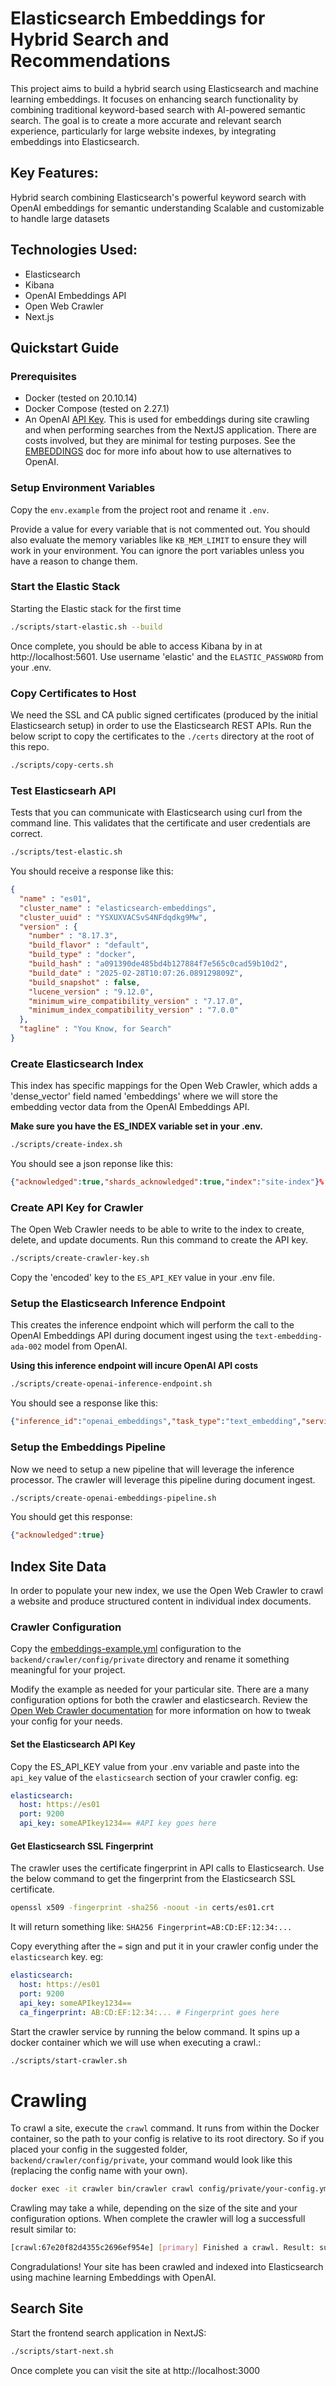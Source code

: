 # Elasticsearch Embeddings for Hybrid Search and Recommendations

This project aims to build a hybrid search using Elasticsearch and machine learning embeddings. It focuses on enhancing search functionality by combining traditional keyword-based search with AI-powered semantic search. The goal is to create a more accurate and relevant search experience, particularly for large website indexes, by integrating embeddings into Elasticsearch.

## Key Features:
Hybrid search combining Elasticsearch's powerful keyword search with OpenAI embeddings for semantic understanding
Scalable and customizable to handle large datasets

## Technologies Used:
- Elasticsearch
- Kibana
- OpenAI Embeddings API
- Open Web Crawler
- Next.js

## Quickstart Guide

### Prerequisites
- Docker (tested on 20.10.14)
- Docker Compose (tested on 2.27.1)
- An OpenAI [API Key](https://platform.openai.com/api-keys). This is used for embeddings during site crawling and when performing searches from the NextJS application. There are costs involved, but they are minimal for testing purposes. See the [EMBEDDINGS](./docs/EMBEDDINGS.md) doc for more info about how to use alternatives to OpenAI.

### Setup Environment Variables
Copy the `env.example` from the project root and rename it `.env`.

Provide a value for every variable that is not commented out. You should also evaluate the memory variables like `KB_MEM_LIMIT` to ensure they will work in your environment. You can ignore the port variables unless you have a reason to change them.

### Start the Elastic Stack
Starting the Elastic stack for the first time

```sh
./scripts/start-elastic.sh --build
```

Once complete, you should be able to access Kibana by in at http://localhost:5601. Use username  'elastic' and the `ELASTIC_PASSWORD` from your .env.

### Copy Certificates to Host
We need the SSL and CA public signed certificates (produced by the initial Elasticsearch setup) in order to use the Elasticsearch REST APIs. Run the below script to copy the certificates to the `./certs` directory at the root of this repo.

```sh
./scripts/copy-certs.sh
```

### Test Elasticsearh API
Tests that you can communicate with Elasticsearch using curl from the command line. This validates that the certificate and user credentials are correct.

```sh
./scripts/test-elastic.sh
```
You should receive a response like this:

```json
{
  "name" : "es01",
  "cluster_name" : "elasticsearch-embeddings",
  "cluster_uuid" : "YSXUXVACSvS4NFdqdkg9Mw",
  "version" : {
    "number" : "8.17.3",
    "build_flavor" : "default",
    "build_type" : "docker",
    "build_hash" : "a091390de485bd4b127884f7e565c0cad59b10d2",
    "build_date" : "2025-02-28T10:07:26.089129809Z",
    "build_snapshot" : false,
    "lucene_version" : "9.12.0",
    "minimum_wire_compatibility_version" : "7.17.0",
    "minimum_index_compatibility_version" : "7.0.0"
  },
  "tagline" : "You Know, for Search"
}
```

### Create Elasticsearch Index
This index has specific mappings for the Open Web Crawler, which adds a 'dense_vector' field named 'embeddings' where we will store the embedding vector data from the OpenAI Embeddings API.

**Make sure you have the ES_INDEX variable set in your .env.**

```sh
./scripts/create-index.sh
```

You should see a json reponse like this:
```json
{"acknowledged":true,"shards_acknowledged":true,"index":"site-index"}%
```

### Create API Key for Crawler
The Open Web Crawler needs to be able to write to the index to create, delete, and update documents. Run this command to create the API key.

```sh
./scripts/create-crawler-key.sh
```

Copy the 'encoded' key to the `ES_API_KEY` value in your .env file.

### Setup the Elasticsearch Inference Endpoint
This creates the inference endpoint which will perform the call to the OpenAI Embeddings API during document ingest using the `text-embedding-ada-002` model from OpenAI.

**Using this inference endpoint will incure OpenAI API costs**

```sh
./scripts/create-openai-inference-endpoint.sh
```

You should see a response like this:

```json
{"inference_id":"openai_embeddings","task_type":"text_embedding","service":"openai","service_settings":{"model_id":"text-embedding-ada-002","similarity":"dot_product","dimensions":1536,"rate_limit":{"requests_per_minute":3000}},"chunking_settings":{"strategy":"sentence","max_chunk_size":250,"sentence_overlap":1}}%
```

### Setup the Embeddings Pipeline
Now we need to setup a new pipeline that will leverage the inference processor. The crawler will leverage this pipeline during document ingest.

```sh
./scripts/create-openai-embeddings-pipeline.sh
```

You should get this response:
```json
{"acknowledged":true}
```

## Index Site Data
In order to populate your new index, we use the Open Web Crawler to crawl a website and produce structured content in individual index documents.

### Crawler Configuration
Copy the [embeddings-example.yml](./../backend/crawler/config/examples/embeddings-example.yml) configuration to the `backend/crawler/config/private` directory and rename it something meaningful for your project.

Modify the example as needed for your particular site.
There are a many configuration options for both the crawler and elasticsearch. Review the [Open Web Crawler documentation](https://github.com/elastic/crawler) for more information on how to tweak your config for your needs.

#### Set the Elasticsearch API Key
Copy the ES_API_KEY value from your .env variable and paste into the `api_key` value of the `elasticsearch` section of your crawler config. eg:

```yaml
elasticsearch:
  host: https://es01
  port: 9200
  api_key: someAPIkey1234== #API key goes here
```

#### Get Elasticsearch SSL Fingerprint
The crawler uses the certificate fingerprint in API calls to Elasticsearch. Use the below command to get the fingerprint from the Elasticsearch SSL certificate.

```sh
openssl x509 -fingerprint -sha256 -noout -in certs/es01.crt
```

It will return something like:
`SHA256 Fingerprint=AB:CD:EF:12:34:...`

Copy everything after the `=` sign and put it in your crawler config under the `elasticsearch` key. eg:

```yaml
elasticsearch:
  host: https://es01
  port: 9200
  api_key: someAPIkey1234==
  ca_fingerprint: AB:CD:EF:12:34:... # Fingerprint goes here
```

Start the crawler service by running the below command. It spins up a docker container which we will use when executing a crawl.:

```sh
./scripts/start-crawler.sh
```

# Crawling

To crawl a site, execute the `crawl` command. It runs from within the Docker container, so the path to your config is relative to its root directory. So if you placed your config in the suggested folder, `backend/crawler/config/private`, your command would look like this (replacing the config name with your own).

```sh
docker exec -it crawler bin/crawler crawl config/private/your-config.yml
```

Crawling may take a while, depending on the size of the site and your configuration options. When complete the crawler will log a successfull result similar to:

```sh
[crawl:67e20f82d4355c2696ef954e] [primary] Finished a crawl. Result: success; Successfully finished the primary crawl with an empty crawl queue | Skipped purge crawl as no outdated documents were found.
```

Congradulations! Your site has been crawled and indexed into Elasticsearch using machine learning Embeddings with OpenAI.

## Search Site
Start the frontend search application in NextJS:

```sh
./scripts/start-next.sh
```

Once complete you can visit the site at http://localhost:3000